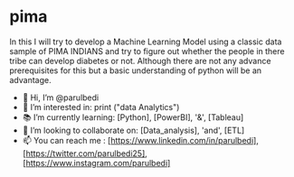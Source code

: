 # pima
In this I will try to develop a Machine Learning Model using a classic data sample of PIMA INDIANS and try to figure out whether the people in there tribe can develop diabetes or not. Although there are not any advance prerequisites for this but a basic understanding of python will be an advantage.

- 👋 Hi, I’m @parulbedi
- 🧮 I’m interested in:  print ("data Analytics")
- 📚 I’m currently learning: [Python], [PowerBI], '&', [Tableau]
- 📢 I’m looking to collaborate on: [Data_analysis], 'and', [ETL]
- 📫 You can reach me : [https://www.linkedin.com/in/parulbedi], [https://twitter.com/parulbedi25], [https://www.instagram.com/parulbedi]
